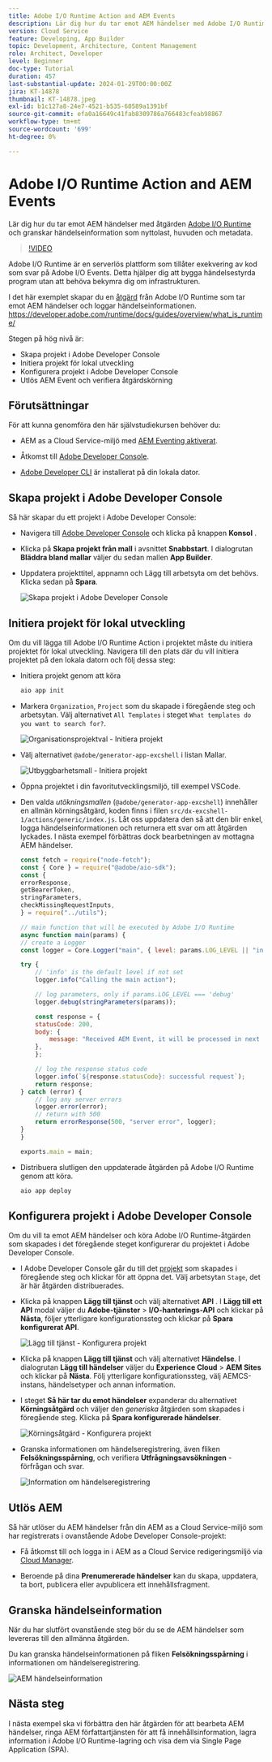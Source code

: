 ```yaml
---
title: Adobe I/O Runtime Action and AEM Events
description: Lär dig hur du tar emot AEM händelser med Adobe I/O Runtime-åtgärd och granskar händelseinformation som nyttolast, huvuden och metadata.
version: Cloud Service
feature: Developing, App Builder
topic: Development, Architecture, Content Management
role: Architect, Developer
level: Beginner
doc-type: Tutorial
duration: 457
last-substantial-update: 2024-01-29T00:00:00Z
jira: KT-14878
thumbnail: KT-14878.jpeg
exl-id: b1c127a8-24e7-4521-b535-60589a1391bf
source-git-commit: efa0a16649c41fab8309786a766483cfeab98867
workflow-type: tm+mt
source-wordcount: '699'
ht-degree: 0%

---
```


# Adobe I/O Runtime Action and AEM Events

Lär dig hur du tar emot AEM händelser med åtgärden [Adobe I/O Runtime](https://developer.adobe.com/runtime/docs/guides/overview/what_is_runtime/) och granskar händelseinformation som nyttolast, huvuden och metadata.

>[!VIDEO](https://video.tv.adobe.com/v/3427053?quality=12&learn=on)

Adobe I/O Runtime är en serverlös plattform som tillåter exekvering av kod som svar på Adobe I/O Events. Detta hjälper dig att bygga händelsestyrda program utan att behöva bekymra dig om infrastrukturen.

I det här exemplet skapar du en [åtgärd](https://developer.adobe.com/runtime/docs/guides/using/creating_actions/) från Adobe I/O Runtime som tar emot AEM händelser och loggar händelseinformationen.
https://developer.adobe.com/runtime/docs/guides/overview/what_is_runtime/

Stegen på hög nivå är:

- Skapa projekt i Adobe Developer Console
- Initiera projekt för lokal utveckling
- Konfigurera projekt i Adobe Developer Console
- Utlös AEM Event och verifiera åtgärdskörning

## Förutsättningar

För att kunna genomföra den här självstudiekursen behöver du:

- AEM as a Cloud Service-miljö med [AEM Eventing aktiverat](https://developer.adobe.com/experience-cloud/experience-manager-apis/guides/events/#enable-aem-events-on-your-aem-cloud-service-environment).

- Åtkomst till [Adobe Developer Console](https://developer.adobe.com/developer-console/docs/guides/getting-started/).

- [Adobe Developer CLI](https://developer.adobe.com/runtime/docs/guides/tools/cli_install/) är installerat på din lokala dator.

## Skapa projekt i Adobe Developer Console

Så här skapar du ett projekt i Adobe Developer Console:

- Navigera till [Adobe Developer Console](https://developer.adobe.com/) och klicka på knappen **Konsol** .

- Klicka på **Skapa projekt från mall** i avsnittet **Snabbstart**. I dialogrutan **Bläddra bland mallar** väljer du sedan mallen **App Builder**.

- Uppdatera projekttitel, appnamn och Lägg till arbetsyta om det behövs. Klicka sedan på **Spara**.

  ![Skapa projekt i Adobe Developer Console](../assets/examples/runtime-action/create-project.png)


## Initiera projekt för lokal utveckling

Om du vill lägga till Adobe I/O Runtime Action i projektet måste du initiera projektet för lokal utveckling. Navigera till den plats där du vill initiera projektet på den lokala datorn och följ dessa steg:

- Initiera projekt genom att köra

  ```bash
  aio app init
  ```

- Markera `Organization`, `Project` som du skapade i föregående steg och arbetsytan. Välj alternativet `All Templates` i steget `What templates do you want to search for?`.

  ![Organisationsprojektval - Initiera projekt](../assets/examples/runtime-action/all-templates.png)

- Välj alternativet `@adobe/generator-app-excshell` i listan Mallar.

  ![Utbyggbarhetsmall - Initiera projekt](../assets/examples/runtime-action/extensibility-template.png)

- Öppna projektet i din favoritutvecklingsmiljö, till exempel VSCode.

- Den valda _utökningsmallen_ (`@adobe/generator-app-excshell`) innehåller en allmän körningsåtgärd, koden finns i filen `src/dx-excshell-1/actions/generic/index.js`. Låt oss uppdatera den så att den blir enkel, logga händelseinformationen och returnera ett svar om att åtgärden lyckades. I nästa exempel förbättras dock bearbetningen av mottagna AEM händelser.

  ```javascript
  const fetch = require("node-fetch");
  const { Core } = require("@adobe/aio-sdk");
  const {
  errorResponse,
  getBearerToken,
  stringParameters,
  checkMissingRequestInputs,
  } = require("../utils");
  
  // main function that will be executed by Adobe I/O Runtime
  async function main(params) {
  // create a Logger
  const logger = Core.Logger("main", { level: params.LOG_LEVEL || "info" });
  
  try {
      // 'info' is the default level if not set
      logger.info("Calling the main action");
  
      // log parameters, only if params.LOG_LEVEL === 'debug'
      logger.debug(stringParameters(params));
  
      const response = {
      statusCode: 200,
      body: {
          message: "Received AEM Event, it will be processed in next example",
      },
      };
  
      // log the response status code
      logger.info(`${response.statusCode}: successful request`);
      return response;
  } catch (error) {
      // log any server errors
      logger.error(error);
      // return with 500
      return errorResponse(500, "server error", logger);
  }
  }
  
  exports.main = main;
  ```

- Distribuera slutligen den uppdaterade åtgärden på Adobe I/O Runtime genom att köra.

  ```bash
  aio app deploy
  ```

## Konfigurera projekt i Adobe Developer Console

Om du vill ta emot AEM händelser och köra Adobe I/O Runtime-åtgärden som skapades i det föregående steget konfigurerar du projektet i Adobe Developer Console.

- I Adobe Developer Console går du till det [projekt](https://developer.adobe.com/console/projects) som skapades i föregående steg och klickar för att öppna det. Välj arbetsytan `Stage`, det är här åtgärden distribuerades.

- Klicka på knappen **Lägg till tjänst** och välj alternativet **API** . I **Lägg till ett API** modal väljer du **Adobe-tjänster** > **I/O-hanterings-API** och klickar på **Nästa**, följer ytterligare konfigurationssteg och klickar på **Spara konfigurerat API**.

  ![Lägg till tjänst - Konfigurera projekt](../assets/examples/runtime-action/add-io-management-api.png)

- Klicka på knappen **Lägg till tjänst** och välj alternativet **Händelse**. I dialogrutan **Lägg till händelser** väljer du **Experience Cloud** > **AEM Sites** och klickar på **Nästa**. Följ ytterligare konfigurationssteg, välj AEMCS-instans, händelsetyper och annan information.

- I steget **Så här tar du emot händelser** expanderar du alternativet **Körningsåtgärd** och väljer den _generiska_ åtgärden som skapades i föregående steg. Klicka på **Spara konfigurerade händelser**.

  ![Körningsåtgärd - Konfigurera projekt ](../assets/examples/runtime-action/select-runtime-action.png)

- Granska informationen om händelseregistrering, även fliken **Felsökningsspårning**, och verifiera **Utfrågningsavsökningen** - förfrågan och svar.

  ![Information om händelseregistrering](../assets/examples/runtime-action/debug-tracing-challenge-probe.png)


## Utlös AEM

Så här utlöser du AEM händelser från din AEM as a Cloud Service-miljö som har registrerats i ovanstående Adobe Developer Console-projekt:

- Få åtkomst till och logga in i AEM as a Cloud Service redigeringsmiljö via [Cloud Manager](https://my.cloudmanager.adobe.com/).

- Beroende på dina **Prenumererade händelser** kan du skapa, uppdatera, ta bort, publicera eller avpublicera ett innehållsfragment.

## Granska händelseinformation

När du har slutfört ovanstående steg bör du se de AEM händelser som levereras till den allmänna åtgärden.

Du kan granska händelseinformationen på fliken **Felsökningsspårning** i informationen om händelseregistrering.

![AEM händelseinformation](../assets/examples/runtime-action/aem-event-details.png)


## Nästa steg

I nästa exempel ska vi förbättra den här åtgärden för att bearbeta AEM händelser, ringa AEM författartjänsten för att få innehållsinformation, lagra information i Adobe I/O Runtime-lagring och visa dem via Single Page Application (SPA).
